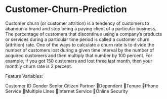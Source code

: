 # Customer-Churn-Prediction

Customer churn (or customer attrition) is a tendency of customers to abandon a brand and stop being a paying client of a particular business. The percentage of customers that discontinue using a company’s products or services during a particular time period is called a customer churn (attrition) rate. One of the ways to calculate a churn rate is to divide the number of customers lost during a given time interval by the number of acquired customers and then multiply that number by 100 percent. For example, if you got 150 customers and lost three last month, then your monthly churn rate is 2 percent.

Feature Variables:

Customer ID
Gender
Senior Citizen
Partner
Dependent
Tenure
Phone Service
Multiple Lines
Internet Service
Online Security


